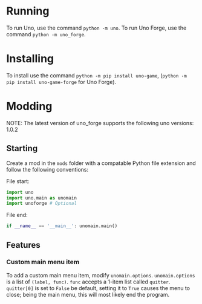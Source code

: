 # Running
To run Uno, use the command `python -m uno`.
To run Uno Forge, use the command `python -m uno_forge`.
# Installing
To install use the command `python -m pip install uno-game`, (`python -m pip install uno-game-forge` for Uno Forge).
# Modding
NOTE: The latest version of uno_forge supports the following uno versions: 1.0.2
## Starting
Create a mod in the `mods` folder with a compatable Python file extension and follow the following conventions:

File start:
``` python
import uno
import uno.main as unomain
import unoforge # Optional
```

File end:
``` python
if __name__ == '__main__': unomain.main()
```
## Features
### Custom main menu item
To add a custom main menu item, modify `unomain.options`. `unomain.options` is a list of `(label, func)`. `func` accepts a 1-item list called `quitter`. `quitter[0]` is set to `False` be default, setting it to `True` causes the menu to close; being the main menu, this will most likely end the program.